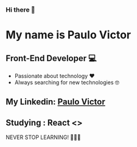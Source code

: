 ### Hi there 👋

# My name is Paulo Victor

## Front-End Developer 💻
  
  * Passionate about technology ❤️ 
  * Always searching for new technologies 🤓


 ## My Linkedin: [Paulo Victor](https://www.linkedin.com/in/paulo-victor-dev/)

## Studying : React <>

  NEVER STOP LEARNING! 🚀🚀🚀
